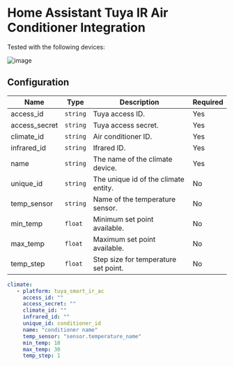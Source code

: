# Home Assistant Tuya IR Air Conditioner Integration

Tested with the following devices:

![image](https://github.com/EnzoD86/tuya-smart-ir-ac/assets/61162811/d887c8a1-9e66-4552-835e-bbe333482a85)

## Configuration

|Name|Type|Description|Required|
| ------------- | -------- | ------------------------------------ |---- |
| access_id     | `string` | Tuya access ID.                      | Yes |
| access_secret | `string` | Tuya access secret.                  | Yes |
| climate_id    | `string` | Air conditioner ID.                  | Yes |
| infrared_id   | `string` | Ifrared ID.                          | Yes |
| name          | `string` | The name of the climate device.      | Yes |
| unique_id     | `string` | The unique id of the climate entity. | No  |
| temp_sensor   | `string` | Name of the temperature sensor.      | No  |
| min_temp      | `float`  | Minimum set point available.         | No  |
| max_temp      | `float`  | Maximum set point available.         | No  |
| temp_step     | `float`  | Step size for temperature set point. | No  |

```yaml
climate:
   - platform: tuya_smart_ir_ac
     access_id: ""
     access_secret: ""
     climate_id: ""
     infrared_id: ""
     unique_id: conditioner_id
     name: "conditioner name"
     temp_sensor: "sensor.temperature_name"
     min_temp: 18
     max_temp: 30
     temp_step: 1
```
